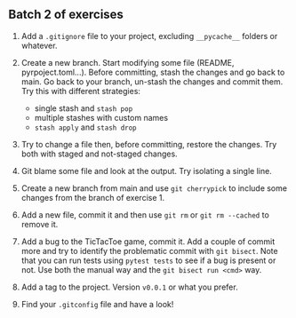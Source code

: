 ## Batch 2 of exercises

1. Add a `.gitignore` file to your project, excluding `__pycache__` folders or
   whatever.

2. Create a new branch. Start modifying some file (README, pyrpoject.toml...).
   Before committing, stash the changes and go back to main. Go back to your
   branch, un-stash the changes and commit them. Try this with different
   strategies:

   - single stash and `stash pop`
   - multiple stashes with custom names
   - `stash apply` and `stash drop`

3. Try to change a file then, before committing, restore the changes. Try both
   with staged and not-staged changes.

4. Git blame some file and look at the output. Try isolating a single line.

5. Create a new branch from main and use `git cherrypick` to include some
   changes from the branch of exercise 1.

6. Add a new file, commit it and then use `git rm` or `git rm --cached` to
   remove it.

7. Add a bug to the TicTacToe game, commit it. Add a couple of commit more and
   try to identify the problematic commit with `git bisect`. Note that you can
   run tests using `pytest tests` to see if a bug is present or not. Use both
   the manual way and the `git bisect run <cmd>` way.

8. Add a tag to the project. Version `v0.0.1` or what you prefer.

9. Find your `.gitconfig` file and have a look!
